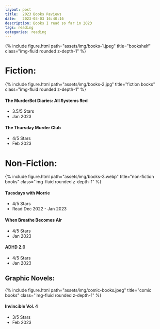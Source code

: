 ```yaml
---
layout: post
title:  2023 Books Reviews
date:   2023-03-03 16:40:16
description: Books I read so far in 2023
tags: reading
categories: reading
---
```



<div class="container">
    <div class="row">
        <div class="col-sm mt-3 mt-md-0">
            {% include figure.html path="assets/img/books-1.jpeg" title="bookshelf" class="img-fluid rounded z-depth-1" %}
        </div>
    </div>
</div>

# Fiction:

<div class="container">
    <div class="row">
        <div class="col-sm mt-3 mt-md-0">
            {% include figure.html path="assets/img/books-2.jpg" title="fiction books" class="img-fluid rounded z-depth-1" %}
        </div>
    </div>
</div>


#### The MurderBot Diaries: All Systems Red
- 3.5/5 Stars
- Jan 2023

#### The Thursday Murder Club
- 4/5 Stars
- Feb 2023

# Non-Fiction:

<div class="container">
    <div class="row">
        <div class="col-sm mt-3 mt-md-0">
            {% include figure.html path="assets/img/books-3.webp" title="non-fiction books" class="img-fluid rounded z-depth-1" %}
        </div>
    </div>
</div>

#### Tuesdays with Morrie
- 4/5 Stars
- Read Dec 2022 - Jan 2023

#### When Breathe Becomes Air
- 4/5 Stars
- Jan 2023

#### ADHD 2.0
- 4/5 Stars
- Jan 2023

## Graphic Novels:

<div class="container">
    <div class="row">
        <div class="col-sm mt-3 mt-md-0">
            {% include figure.html path="assets/img/comic-books.jpeg" title="comic books" class="img-fluid rounded z-depth-1" %}
        </div>
    </div>
</div>

#### Invincible Vol. 4
- 3/5 Stars
- Feb 2023



